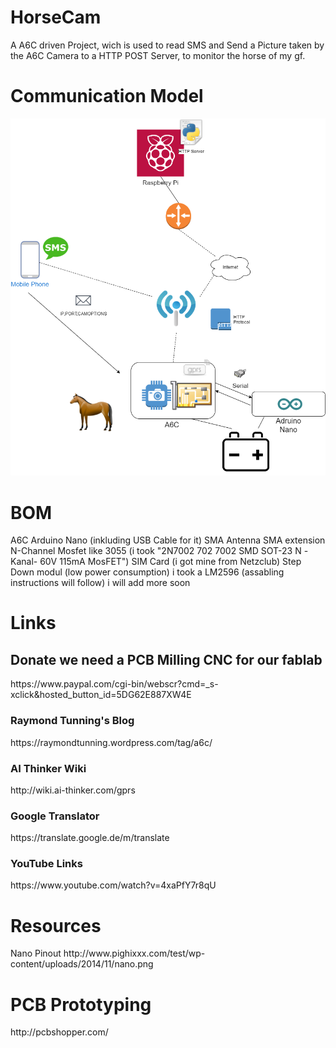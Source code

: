 # HorseCam
A A6C driven Project, wich is used to read SMS and Send a Picture taken by the A6C Camera to a HTTP POST Server, to monitor the horse of my gf.

<h1>Communication Model</h1>

![Alt text](Communication.png?raw=true "Optional Title")

<h1>BOM</h1>
A6C
Arduino Nano (inkluding USB Cable for it)
SMA Antenna
SMA extension
N-Channel Mosfet like 3055 (i took "2N7002 702 7002 SMD SOT-23 N -Kanal- 60V 115mA MosFET")
SIM Card (i got mine from Netzclub)
Step Down modul (low power consumption) i took a LM2596 (assabling instructions will follow)
i will add more soon
<h1>Links</h1>
<h2>Donate we need a PCB Milling CNC for our fablab</h2>
https://www.paypal.com/cgi-bin/webscr?cmd=_s-xclick&hosted_button_id=5DG62E887XW4E
<h3>Raymond Tunning's Blog</h3>
https://raymondtunning.wordpress.com/tag/a6c/
<h3>AI Thinker Wiki</h3>
http://wiki.ai-thinker.com/gprs
<h3>Google Translator</h3>
https://translate.google.de/m/translate
<h3>YouTube Links</h3>
https://www.youtube.com/watch?v=4xaPfY7r8qU

<h1>Resources</h1>
Nano Pinout
http://www.pighixxx.com/test/wp-content/uploads/2014/11/nano.png

<h1>PCB Prototyping</h1>
http://pcbshopper.com/
